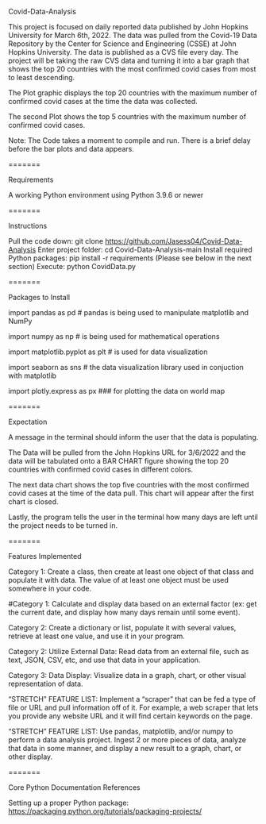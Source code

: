  Covid-Data-Analysis

This project is focused on daily reported data published by John Hopkins University for March 6th, 2022. The data was pulled from the Covid-19 Data Repository by the Center for Science and Engineering (CSSE) at John Hopkins University. The data is published as a CVS file every day. The project will be taking the raw CVS data and turning it into a bar graph that shows the top 20 countries with the most confirmed covid cases from most to least descending. 

The Plot graphic displays the top 20 countries with the maximum number of confirmed covid cases at the time the data was collected. 

The second Plot shows the top 5 countries with the maximum number of confirmed covid cases. 

Note: The Code takes a moment to compile and run. There is a brief delay before the bar plots and data appears. 
                                                                                                      
=======

Requirements

A working Python environment using Python 3.9.6 or newer

=======

Instructions

Pull the code down: git clone https://github.com/Jasess04/Covid-Data-Analysis
Enter project folder: cd Covid-Data-Analysis-main
Install required Python packages: pip install -r requirements (Please see below in the next section)
Execute: python CovidData.py

=======

Packages to Install 

import pandas as pd # pandas is being used to manipulate matplotlib and NumPy

import numpy as np # is being used for mathematical operations

import matplotlib.pyplot as plt # is used for data visualization

import seaborn as sns # the data visualization library used in conjuction with matplotlib

import plotly.express as px ### for plotting the data on world map

=======

Expectation 

A message in the terminal should inform the user that the data is populating. 

The Data will be pulled from the John Hopkins URL for 3/6/2022 and the data will be tabulated onto a BAR CHART figure showing the top 20 countries with confirmed covid cases in different colors. 

The next data chart shows the top five countries with the most confirmed covid cases at the time of the data pull. This chart will appear after the first chart is closed. 

Lastly, the program tells the user in the terminal how many days are left until the project 
needs to be turned in. 

=======

Features Implemented

Category 1: Create a class, then create at least one object of that class and populate it with data. The value of at least one object must be used somewhere in your code.

#Category 1: Calculate and display data based on an external factor (ex: get the current date, and display how many days remain until some event).

Category 2: Create a dictionary or list, populate it with several values, retrieve at least one value, and use it in your program.

Category 2: Utilize External Data: Read data from an external file, such as text, JSON, CSV, etc, and use that data in your application.

Category 3: Data Display: Visualize data in a graph, chart, or other visual representation of data.

“STRETCH” FEATURE LIST: Implement a “scraper” that can be fed a type of file or URL and pull information off of it. For example, a web scraper that lets you provide any website URL and it will find certain keywords on the page.

“STRETCH” FEATURE LIST: Use pandas, matplotlib, and/or numpy to perform a data analysis project. Ingest 2 or more pieces of data, analyze that data in some manner, and display a new result to a graph, chart, or other display.

=======

Core Python Documentation References

Setting up a proper Python package: https://packaging.python.org/tutorials/packaging-projects/
